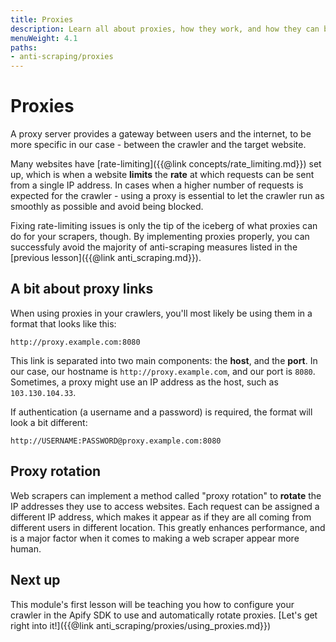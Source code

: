 ```yaml
---
title: Proxies
description: Learn all about proxies, how they work, and how they can be leveraged in a scraper to avoid blocking and other anti-scraping tactics.
menuWeight: 4.1
paths:
- anti-scraping/proxies
---
```


# [](#about-proxies) Proxies

A proxy server provides a gateway between users and the internet, to be more specific in our case - between the crawler and the target website.

Many websites have [rate-limiting]({{@link concepts/rate_limiting.md}}) set up, which is when a website **limits** the **rate** at which requests can be sent from a single IP address. In cases when a higher number of requests is expected for the crawler - using a proxy is essential to let the crawler run as smoothly as possible and avoid being blocked.

Fixing rate-limiting issues is only the tip of the iceberg of what proxies can do for your scrapers, though. By implementing proxies properly, you can successfuly avoid the majority of anti-scraping measures listed in the [previous lesson]({{@link anti_scraping.md}}).

## [](#understanding-proxy-links) A bit about proxy links

When using proxies in your crawlers, you'll most likely be using them in a format that looks like this:

```text
http://proxy.example.com:8080
```

This link is separated into two main components: the **host**, and the **port**. In our case, our hostname is `http://proxy.example.com`, and our port is `8080`. Sometimes, a proxy might use an IP address as the host, such as `103.130.104.33`.

If authentication (a username and a password) is required, the format will look a bit different:

```text
http://USERNAME:PASSWORD@proxy.example.com:8080
```

## [](#proxy-rotation) Proxy rotation

Web scrapers can implement a method called "proxy rotation" to **rotate** the IP addresses they use to access websites. Each request can be assigned a different IP address, which makes it appear as if they are all coming from different users in different location. This greatly enhances performance, and is a major factor when it comes to making a web scraper appear more human.

## [](#next) Next up

This module's first lesson will be teaching you how to configure your crawler in the Apify SDK to use and automatically rotate proxies. [Let's get right into it!]({{@link anti_scraping/proxies/using_proxies.md}})
